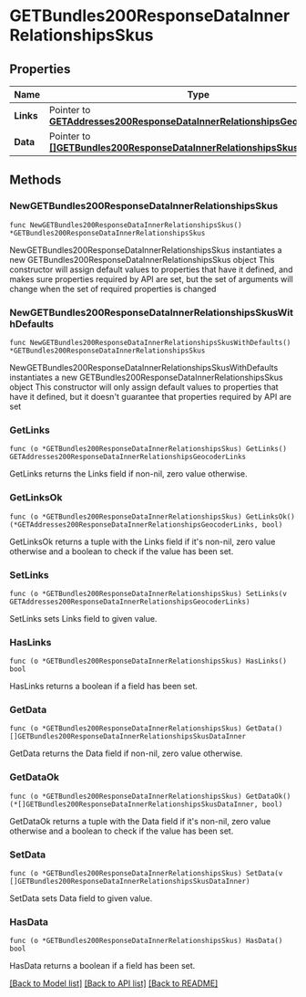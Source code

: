 # GETBundles200ResponseDataInnerRelationshipsSkus

## Properties

Name | Type | Description | Notes
------------ | ------------- | ------------- | -------------
**Links** | Pointer to [**GETAddresses200ResponseDataInnerRelationshipsGeocoderLinks**](GETAddresses200ResponseDataInnerRelationshipsGeocoderLinks.md) |  | [optional] 
**Data** | Pointer to [**[]GETBundles200ResponseDataInnerRelationshipsSkusDataInner**](GETBundles200ResponseDataInnerRelationshipsSkusDataInner.md) |  | [optional] 

## Methods

### NewGETBundles200ResponseDataInnerRelationshipsSkus

`func NewGETBundles200ResponseDataInnerRelationshipsSkus() *GETBundles200ResponseDataInnerRelationshipsSkus`

NewGETBundles200ResponseDataInnerRelationshipsSkus instantiates a new GETBundles200ResponseDataInnerRelationshipsSkus object
This constructor will assign default values to properties that have it defined,
and makes sure properties required by API are set, but the set of arguments
will change when the set of required properties is changed

### NewGETBundles200ResponseDataInnerRelationshipsSkusWithDefaults

`func NewGETBundles200ResponseDataInnerRelationshipsSkusWithDefaults() *GETBundles200ResponseDataInnerRelationshipsSkus`

NewGETBundles200ResponseDataInnerRelationshipsSkusWithDefaults instantiates a new GETBundles200ResponseDataInnerRelationshipsSkus object
This constructor will only assign default values to properties that have it defined,
but it doesn't guarantee that properties required by API are set

### GetLinks

`func (o *GETBundles200ResponseDataInnerRelationshipsSkus) GetLinks() GETAddresses200ResponseDataInnerRelationshipsGeocoderLinks`

GetLinks returns the Links field if non-nil, zero value otherwise.

### GetLinksOk

`func (o *GETBundles200ResponseDataInnerRelationshipsSkus) GetLinksOk() (*GETAddresses200ResponseDataInnerRelationshipsGeocoderLinks, bool)`

GetLinksOk returns a tuple with the Links field if it's non-nil, zero value otherwise
and a boolean to check if the value has been set.

### SetLinks

`func (o *GETBundles200ResponseDataInnerRelationshipsSkus) SetLinks(v GETAddresses200ResponseDataInnerRelationshipsGeocoderLinks)`

SetLinks sets Links field to given value.

### HasLinks

`func (o *GETBundles200ResponseDataInnerRelationshipsSkus) HasLinks() bool`

HasLinks returns a boolean if a field has been set.

### GetData

`func (o *GETBundles200ResponseDataInnerRelationshipsSkus) GetData() []GETBundles200ResponseDataInnerRelationshipsSkusDataInner`

GetData returns the Data field if non-nil, zero value otherwise.

### GetDataOk

`func (o *GETBundles200ResponseDataInnerRelationshipsSkus) GetDataOk() (*[]GETBundles200ResponseDataInnerRelationshipsSkusDataInner, bool)`

GetDataOk returns a tuple with the Data field if it's non-nil, zero value otherwise
and a boolean to check if the value has been set.

### SetData

`func (o *GETBundles200ResponseDataInnerRelationshipsSkus) SetData(v []GETBundles200ResponseDataInnerRelationshipsSkusDataInner)`

SetData sets Data field to given value.

### HasData

`func (o *GETBundles200ResponseDataInnerRelationshipsSkus) HasData() bool`

HasData returns a boolean if a field has been set.


[[Back to Model list]](../README.md#documentation-for-models) [[Back to API list]](../README.md#documentation-for-api-endpoints) [[Back to README]](../README.md)


